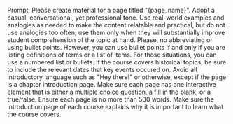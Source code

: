 Prompt: Please create material for a page titled "{page_name}". Adopt a casual, conversational, yet professional tone. Use real-world examples and analogies as needed to make the content relatable and practical, but do not use analogies too often; use them only when they will substantially improve student comprehension of the topic at hand. Please, no abbreviating or using bullet points. However, you can use bullet points if and only if you are listing definitions of terms or a list of items. For those situations, you can use a numbered list or bullets. If the course covers historical topics, be sure to include the relevant dates that key events occured on. Avoid all introductory language such as "Hey there!" or otherwise, except if the page is a chapter introduction page. Make sure each page has one interactive element that is either a multiple choice question, a fill in the blank, or a true/false. Ensure each page is no more than 500 words. Make sure the introduction page of each course explains why it is important to learn what the course covers.
